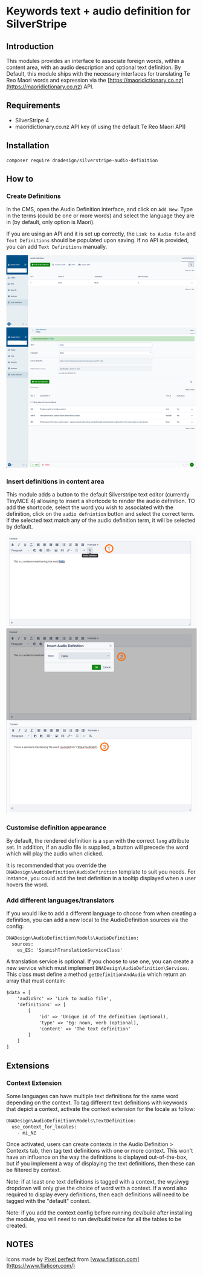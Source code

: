 # Keywords  text + audio definition for SilverStripe

## Introduction

This modules provides an interface to associate foreign words, within a content area, with an audio description and optional text definition. By Default, this module ships with the necessary interfaces for translating Te Reo Maori words and expression via the [https://maoridictionary.co.nz](https://maoridictionary.co.nz) API.

## Requirements

* SilverStripe 4
* maoridictionary.co.nz API key (if using the default Te Reo Maori API)

## Installation

```
composer require dnadesign/silverstripe-audio-definition
```

## How to

### Create Definitions

In the CMS, open the Audio Definition interface, and click on `Add New`.
Type in the terms (could be one or more words) and select the language they are in (by default, only option is Maori).

If you are using an API and it is set up correctly, the `Link to Audio file` and `Text Definitions` should be populated upon saving.
If no API is provided, you can add `Text Definitions` manually.

![](docs/en/_images/audio-definition-cms-section.png)
![](docs/en/_images/saved-audio-definition.png)

### Insert definitions in content area

This module adds a button to the default Silverstripe text editor (currently TinyMCE 4) allowing to insert a shortcode to render the audio definition. 
TO add the shortcode, select the word you wish to associated with the definition, click on the `audio defnintion` button and select the correct term. If the selected text match any of the audio definition term, it will be selected by default.

![](docs/en/_images/audio-definition-wysiwyg.jpeg)

### Customise definition appearance

By default, the rendered definition is a `span` with the correct `lang` attribute set.
In addition, if an audio file is supplied, a button will precede the word which will play the audio when clicked.

It is recommended that you override the `DNADesign\AudioDefinition\AudioDefinition` template to suit you needs.
For instance, you could add the text definition in a tooltip displayed when a user hovers the word.

### Add different languages/translators

If you would like to add a different language to choose from when creating a definition, you can add a new local to the AudioDefinition sources via the config:
```
DNADesign\AudioDefinition\Models\AudioDefinition:
  sources:
    es_ES: 'SpanishTranslationServiceClass'
```
A translation service is optional. If you choose to use one, you can create a new service which must implement `DNADesign\AudioDefinition\Services`. This class must define a method `getDefinitionAndAudio` which return an array that must contain:
```
$data = [
    'audioSrc' => 'Link to audio file',
    'definitions' => [
        [
            'id' => 'Unique id of the definition (optional),
            'type' => 'Eg: noun, verb (optional),
            'content' => 'The text definition'
        ]
    ]
]
```

## Extensions

### Context Extension
Some languages can have multiple text definitions for the same word depending on the context.
To tag different text definitions with keywords that depict a context, activate the context extension for the locale as follow:
```
DNADesign\AudioDefinition\Models\TextDefinition:
  use_context_for_locales:
    - mi_NZ
```
Once activated, users can create contexts in the Audio Definition > Contexts tab, then tag text definitions with one or more context.
This won't have an influence on the way the definitions is displayed out-of-the-box, but if you implement a way of displaying the text definitions,
then these can be filtered by context.

Note: if at least one text definitions is tagged with a context, the wysiwyg dropdown will only give the choice of word with a context. If a word also required to display every definitions, then each definitions will need to be tagged with the "default" context.

Note: if you add the context config before running dev/build after installing the module, you will need to run dev/build twice for all the tables to be created.

## NOTES
Icons made by [Pixel perfect](https://www.flaticon.com/authors/pixel-perfect) from [www.flaticon.com](https://www.flaticon.com/)


